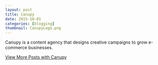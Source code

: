 ```yaml
---
layout: post
title: Canupy
date: 2015-10-01
categories: [blogging]
thumbnail: CanupyLogo.png
---
```

<p>Canupy is a content agency that designs creative campaigns to grow e-commerce businesses.</p>  


<p><a href="http://canupy.com/blog/5-ways-b2b-brands-are-succeeding-on-instagram">View More Posts with Canupy</a></p>